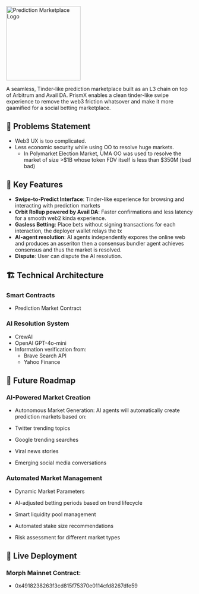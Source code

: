 <div align="start">
  <img src="./public//logo.png" alt="Prediction Marketplace Logo" width="200">
</div>

A seamless, Tinder-like prediction marketplace built as an L3 chain on top of Arbitrum and Avail DA. PrismX enables a clean tinder-like swipe experience to remove the web3 friction whatsover and make it more gaamified for a social betting marketplace.

## 🤧 Problems Statement
- Web3 UX is too complicated.
- Less economic security while using OO to resolve huge markets.
  - In Polymarket Election Market, UMA OO was used to resolve the market of size >$1B whose token FDV itself is less than $350M (bad bad)

## 🌟 Key Features

- **Swipe-to-Predict Interface**: Tinder-like experience for browsing and interacting with prediction markets
- **Orbit Rollup powered by Avail DA**: Faster confirmations and less latency for a smooth web2 kinda experience.
- **Gasless Betting**: Place bets without signing transactions for each interaction, the deployer wallet relays the tx
- **AI-agent resolution**: AI agents independently expores the online web and produces an asseriton then a consensus bundler agent achieves consensus and thus the market is resolved.
- **Dispute**: User can dispute the AI resolution.


## 🏗 Technical Architecture

### Smart Contracts
- Prediction Market Contract

### AI Resolution System
- CrewAI
- OpenAI GPT-4o-mini
- Information verification from:
  - Brave Search API
  - Yahoo Finance 


## 🔮 Future Roadmap

### AI-Powered Market Creation
- Autonomous Market Generation: AI agents will automatically create prediction markets based on:

- Twitter trending topics
- Google trending searches
- Viral news stories
- Emerging social media conversations


### Automated Market Management

- Dynamic Market Parameters

- AI-adjusted betting periods based on trend lifecycle
- Smart liquidity pool management
- Automated stake size recommendations
- Risk assessment for different market types

## 📱 Live Deployment
### Morph Mainnet Contract:
  - 0x4918238263f3cd815f75370e0114cfd8267dfe59
